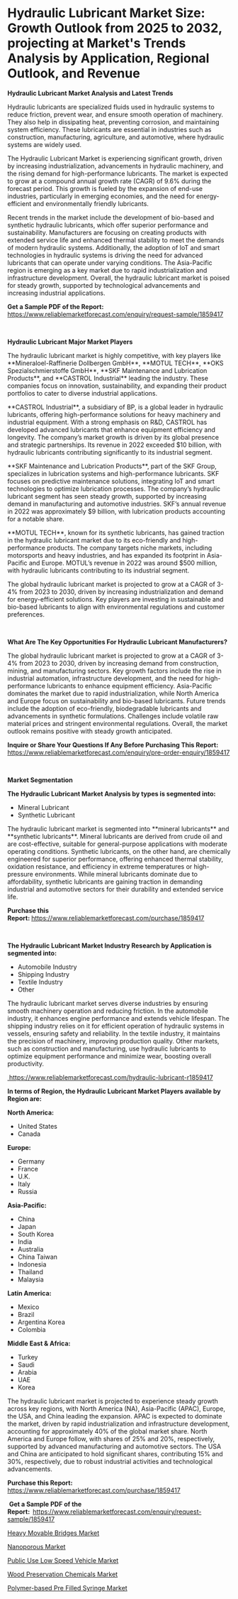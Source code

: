 <p><h1>Hydraulic Lubricant Market Size: Growth Outlook from 2025 to 2032, projecting at Market's Trends Analysis by Application, Regional Outlook, and Revenue</h1></p><p><strong>Hydraulic Lubricant Market Analysis and Latest Trends</strong></p>
<p><p>Hydraulic lubricants are specialized fluids used in hydraulic systems to reduce friction, prevent wear, and ensure smooth operation of machinery. They also help in dissipating heat, preventing corrosion, and maintaining system efficiency. These lubricants are essential in industries such as construction, manufacturing, agriculture, and automotive, where hydraulic systems are widely used.</p><p>The Hydraulic Lubricant Market is experiencing significant growth, driven by increasing industrialization, advancements in hydraulic machinery, and the rising demand for high-performance lubricants. The market is expected to grow at a compound annual growth rate (CAGR) of 9.6% during the forecast period. This growth is fueled by the expansion of end-use industries, particularly in emerging economies, and the need for energy-efficient and environmentally friendly lubricants.</p><p>Recent trends in the market include the development of bio-based and synthetic hydraulic lubricants, which offer superior performance and sustainability. Manufacturers are focusing on creating products with extended service life and enhanced thermal stability to meet the demands of modern hydraulic systems. Additionally, the adoption of IoT and smart technologies in hydraulic systems is driving the need for advanced lubricants that can operate under varying conditions. The Asia-Pacific region is emerging as a key market due to rapid industrialization and infrastructure development. Overall, the hydraulic lubricant market is poised for steady growth, supported by technological advancements and increasing industrial applications.</p></p>
<p><strong>Get a Sample PDF of the Report:&nbsp;</strong> <a href="https://www.reliablemarketforecast.com/enquiry/request-sample/1859417?utm_campaign=1833&utm_medium=2&utm_source=Github&utm_content=ia&utm_term=24012025&utm_id=hydraulic-lubricant">https://www.reliablemarketforecast.com/enquiry/request-sample/1859417</a></p>
<p>&nbsp;</p>
<p><strong>Hydraulic Lubricant Major Market Players</strong></p>
<p><p>The hydraulic lubricant market is highly competitive, with key players like **Mineraloel-Raffinerie Dollbergen GmbH**, **MOTUL TECH**, **OKS Spezialschmierstoffe GmbH**, **SKF Maintenance and Lubrication Products**, and **CASTROL Industrial** leading the industry. These companies focus on innovation, sustainability, and expanding their product portfolios to cater to diverse industrial applications.</p><p>**CASTROL Industrial**, a subsidiary of BP, is a global leader in hydraulic lubricants, offering high-performance solutions for heavy machinery and industrial equipment. With a strong emphasis on R&D, CASTROL has developed advanced lubricants that enhance equipment efficiency and longevity. The company’s market growth is driven by its global presence and strategic partnerships. Its revenue in 2022 exceeded $10 billion, with hydraulic lubricants contributing significantly to its industrial segment.</p><p>**SKF Maintenance and Lubrication Products**, part of the SKF Group, specializes in lubrication systems and high-performance lubricants. SKF focuses on predictive maintenance solutions, integrating IoT and smart technologies to optimize lubrication processes. The company’s hydraulic lubricant segment has seen steady growth, supported by increasing demand in manufacturing and automotive industries. SKF’s annual revenue in 2022 was approximately $9 billion, with lubrication products accounting for a notable share.</p><p>**MOTUL TECH**, known for its synthetic lubricants, has gained traction in the hydraulic lubricant market due to its eco-friendly and high-performance products. The company targets niche markets, including motorsports and heavy industries, and has expanded its footprint in Asia-Pacific and Europe. MOTUL’s revenue in 2022 was around $500 million, with hydraulic lubricants contributing to its industrial segment.</p><p>The global hydraulic lubricant market is projected to grow at a CAGR of 3-4% from 2023 to 2030, driven by increasing industrialization and demand for energy-efficient solutions. Key players are investing in sustainable and bio-based lubricants to align with environmental regulations and customer preferences.</p></p>
<p>&nbsp;</p>
<p><strong>What Are The Key Opportunities For Hydraulic Lubricant Manufacturers?</strong></p>
<p><p>The global hydraulic lubricant market is projected to grow at a CAGR of 3-4% from 2023 to 2030, driven by increasing demand from construction, mining, and manufacturing sectors. Key growth factors include the rise in industrial automation, infrastructure development, and the need for high-performance lubricants to enhance equipment efficiency. Asia-Pacific dominates the market due to rapid industrialization, while North America and Europe focus on sustainability and bio-based lubricants. Future trends include the adoption of eco-friendly, biodegradable lubricants and advancements in synthetic formulations. Challenges include volatile raw material prices and stringent environmental regulations. Overall, the market outlook remains positive with steady growth anticipated.</p></p>
<p><strong>Inquire or Share Your Questions If Any Before Purchasing This Report:</strong> <a href="https://www.reliablemarketforecast.com/enquiry/pre-order-enquiry/1859417?utm_campaign=1833&utm_medium=2&utm_source=Github&utm_content=ia&utm_term=24012025&utm_id=hydraulic-lubricant">https://www.reliablemarketforecast.com/enquiry/pre-order-enquiry/1859417</a></p>
<p>&nbsp;</p>
<p><strong>Market Segmentation</strong></p>
<p><strong>The Hydraulic Lubricant Market Analysis by types is segmented into:</strong></p>
<p><ul><li>Mineral Lubricant</li><li>Synthetic Lubricant</li></ul></p>
<p><p>The hydraulic lubricant market is segmented into **mineral lubricants** and **synthetic lubricants**. Mineral lubricants are derived from crude oil and are cost-effective, suitable for general-purpose applications with moderate operating conditions. Synthetic lubricants, on the other hand, are chemically engineered for superior performance, offering enhanced thermal stability, oxidation resistance, and efficiency in extreme temperatures or high-pressure environments. While mineral lubricants dominate due to affordability, synthetic lubricants are gaining traction in demanding industrial and automotive sectors for their durability and extended service life.</p></p>
<p><strong>Purchase this Report:&nbsp;</strong><a href="https://www.reliablemarketforecast.com/purchase/1859417?utm_campaign=1833&utm_medium=2&utm_source=Github&utm_content=ia&utm_term=24012025&utm_id=hydraulic-lubricant">https://www.reliablemarketforecast.com/purchase/1859417</a></p>
<p>&nbsp;</p>
<p><strong>The Hydraulic Lubricant Market Industry Research by Application is segmented into:</strong></p>
<p><ul><li>Automobile Industry</li><li>Shipping Industry</li><li>Textile Industry</li><li>Other</li></ul></p>
<p><p>The hydraulic lubricant market serves diverse industries by ensuring smooth machinery operation and reducing friction. In the automobile industry, it enhances engine performance and extends vehicle lifespan. The shipping industry relies on it for efficient operation of hydraulic systems in vessels, ensuring safety and reliability. In the textile industry, it maintains the precision of machinery, improving production quality. Other markets, such as construction and manufacturing, use hydraulic lubricants to optimize equipment performance and minimize wear, boosting overall productivity.</p></p>
<p><a href="https://www.reliablemarketforecast.com/hydraulic-lubricant-r1859417?utm_campaign=1833&utm_medium=2&utm_source=Github&utm_content=ia&utm_term=24012025&utm_id=hydraulic-lubricant">&nbsp;https://www.reliablemarketforecast.com/hydraulic-lubricant-r1859417</a></p>
<p><strong>In terms of Region, the Hydraulic Lubricant Market Players available by Region are:</strong></p>
<p>
    <p> <strong> North America: </strong>
        <ul>
            <li>United States</li>
            <li>Canada</li>
        </ul>
        </p> 
    <p> <strong> Europe: </strong>
        <ul>
            <li>Germany</li>
            <li>France</li>
            <li>U.K.</li>
            <li>Italy</li>
            <li>Russia</li>
        </ul>
        </p> 
    <p> <strong> Asia-Pacific: </strong>
        <ul>
            <li>China</li>
            <li>Japan</li>
            <li>South Korea</li>
            <li>India</li>
            <li>Australia</li>
            <li>China Taiwan</li>
            <li>Indonesia</li>
            <li>Thailand</li>
            <li>Malaysia</li>
        </ul>
        </p> 
    <p> <strong> Latin America: </strong>
        <ul>
            <li>Mexico</li>
            <li>Brazil</li>
            <li>Argentina Korea</li>
            <li>Colombia</li>
        </ul>
        </p> 
    <p> <strong> Middle East & Africa: </strong>
        <ul>
            <li>Turkey</li>
            <li>Saudi</li>
            <li>Arabia</li>
            <li>UAE</li>
            <li>Korea</li>
        </ul>
    </p>
    </p>
<p><p>The hydraulic lubricant market is projected to experience steady growth across key regions, with North America (NA), Asia-Pacific (APAC), Europe, the USA, and China leading the expansion. APAC is expected to dominate the market, driven by rapid industrialization and infrastructure development, accounting for approximately 40% of the global market share. North America and Europe follow, with shares of 25% and 20%, respectively, supported by advanced manufacturing and automotive sectors. The USA and China are anticipated to hold significant shares, contributing 15% and 30%, respectively, due to robust industrial activities and technological advancements.</p></p>
<p><strong>Purchase this Report: </strong><a href="https://www.reliablemarketforecast.com/purchase/1859417?utm_campaign=1833&utm_medium=2&utm_source=Github&utm_content=ia&utm_term=24012025&utm_id=hydraulic-lubricant">https://www.reliablemarketforecast.com/purchase/1859417</a></p>
<p>&nbsp;<strong>Get a Sample PDF of the Report:&nbsp;&nbsp;</strong><a href="https://www.reliablemarketforecast.com/enquiry/request-sample/1859417?utm_campaign=1833&utm_medium=2&utm_source=Github&utm_content=ia&utm_term=24012025&utm_id=hydraulic-lubricant">https://www.reliablemarketforecast.com/enquiry/request-sample/1859417</a></p>
<p><strong></strong></p>
<p><p><a href="https://www.linkedin.com/pulse/comprehensive-heavy-movable-bridges-market-report-2025-2032-vdinc?utm_campaign=1833&utm_medium=2&utm_source=Github&utm_content=ia&utm_term=24012025&utm_id=hydraulic-lubricant">Heavy Movable Bridges Market</a></p><p><a href="https://github.com/ajatawlasta/Market-Research-Report-List-1/blob/main/nanoporous-market.md?utm_campaign=1833&utm_medium=2&utm_source=Github&utm_content=ia&utm_term=24012025&utm_id=hydraulic-lubricant">Nanoporous Market</a></p><p><a href="https://www.linkedin.com/pulse/regulatory-landscape-its-influence-global-public-use-ywabc?utm_campaign=1833&utm_medium=2&utm_source=Github&utm_content=ia&utm_term=24012025&utm_id=hydraulic-lubricant">Public Use Low Speed Vehicle Market</a></p><p><a href="https://github.com/benhaeneye/Market-Research-Report-List-1/blob/main/wood-preservation-chemicals-market.md?utm_campaign=1833&utm_medium=2&utm_source=Github&utm_content=ia&utm_term=24012025&utm_id=hydraulic-lubricant">Wood Preservation Chemicals Market</a></p><p><a href="https://www.linkedin.com/pulse/complete-analysis-polymer-based-pre-filled-syringe-markets-z2vpe?utm_campaign=1833&utm_medium=2&utm_source=Github&utm_content=ia&utm_term=24012025&utm_id=hydraulic-lubricant">Polymer-based Pre Filled Syringe Market</a></p></p>